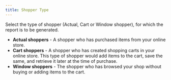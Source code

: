 ```yaml
---
title: Shopper Type
---
```



Select the type of shopper (Actual, Cart or Window shopper), for which the report is to be generated.

- **Actual shoppers** - A shopper who has purchased items from your online store.
- **Cart shoppers** - A shopper who has created shopping carts in your online store. This type of shopper would add items to the cart, save the same, and retrieve it later at the time of purchase.
- **Window shoppers** - The shopper who has browsed your shop without buying or adding items to the cart.

